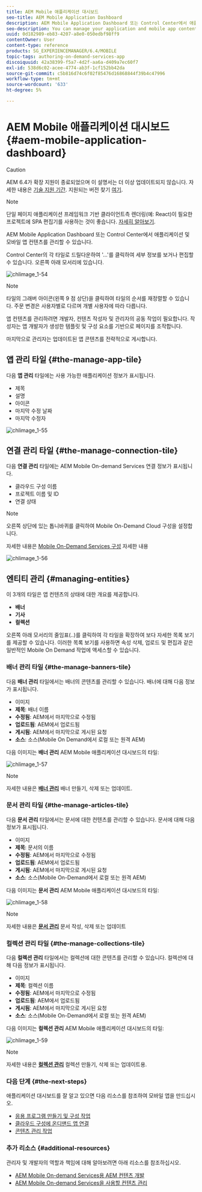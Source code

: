 ```yaml
---
title: AEM Mobile 애플리케이션 대시보드
seo-title: AEM Mobile Application Dashboard
description: AEM Mobile Application Dashboard 또는 Control Center에서 애플리케이션 및 모바일 앱 컨텐츠를 관리할 수 있습니다. 자세한 내용은 이 페이지를 참조하십시오.
seo-description: You can manage your application and mobile app content from AEM Mobile Application Dashboard or the Control Center. Follow this page to learn more.
uuid: 0d182989-eb83-4207-a8e0-050edbf98ff9
contentOwner: User
content-type: reference
products: SG_EXPERIENCEMANAGER/6.4/MOBILE
topic-tags: authoring-on-demand-services-app
discoiquuid: 42a38399-f5a7-4d2f-aa6a-d409a7ec60f7
exl-id: 538d6c02-acee-4774-ab3f-1cf152bb42da
source-git-commit: c5b816d74c6f02f85476d16868844f39b4c47996
workflow-type: tm+mt
source-wordcount: '633'
ht-degree: 5%

---
```


# AEM Mobile 애플리케이션 대시보드 {#aem-mobile-application-dashboard}

>[!CAUTION]
>
>AEM 6.4가 확장 지원이 종료되었으며 이 설명서는 더 이상 업데이트되지 않습니다. 자세한 내용은 [기술 지원 기간](https://helpx.adobe.com/kr/support/programs/eol-matrix.html). 지원되는 버전 찾기 [여기](https://experienceleague.adobe.com/docs/).

>[!NOTE]
>
>단일 페이지 애플리케이션 프레임워크 기반 클라이언트측 렌더링(예: React)이 필요한 프로젝트에 SPA 편집기를 사용하는 것이 좋습니다. [자세히 알아보기](/help/sites-developing/spa-overview.md).

AEM Mobile Application Dashboard 또는 Control Center에서 애플리케이션 및 모바일 앱 컨텐츠를 관리할 수 있습니다.

Control Center의 각 타일로 드릴다운하여 &#39;...&#39;를 클릭하여 세부 정보를 보거나 편집할 수 있습니다. 오른쪽 아래 모서리에 있습니다.

![chlimage_1-54](assets/chlimage_1-54.png)

>[!NOTE]
>
>타일의 그래버 아이콘(왼쪽 9 점 상단)을 클릭하여 타일의 순서를 재정렬할 수 있습니다. 주문 변경은 사용자별로 다르며 개별 사용자에 따라 다릅니다.

앱 컨텐츠를 관리하려면 개발자, 컨텐츠 작성자 및 관리자의 공동 작업이 필요합니다. 작성자는 앱 개발자가 생성한 템플릿 및 구성 요소를 기반으로 페이지를 조작합니다.

마지막으로 관리자는 업데이트된 앱 콘텐츠를 전략적으로 게시합니다.

## 앱 관리 타일 {#the-manage-app-tile}

다음 **앱 관리** 타일에는 사용 가능한 애플리케이션 정보가 표시됩니다.

* 제목
* 설명
* 아이콘
* 마지막 수정 날짜
* 마지막 수정자

![chlimage_1-55](assets/chlimage_1-55.png)

## 연결 관리 타일 {#the-manage-connection-tile}

다음 **연결 관리** 타일에는 AEM Mobile On-demand Services 연결 정보가 표시됩니다.

* 클라우드 구성 이름
* 프로젝트 이름 및 ID
* 연결 상태

>[!NOTE]
>
>오른쪽 상단에 있는 톱니바퀴를 클릭하여 Mobile On-Demand Cloud 구성을 설정합니다.
>
>자세한 내용은 [Mobile On-Demand Services 구성](/help/mobile/mobile-on-demand-associating-an-on-demand-app-to-cloud-configuration.md) 자세한 내용

![chlimage_1-56](assets/chlimage_1-56.png)

## 엔티티 관리 {#managing-entities}

이 3개의 타일은 앱 컨텐츠의 상태에 대한 개요를 제공합니다.

* **배너**
* **기사**
* **컬렉션**

오른쪽 아래 모서리의 줄임표(..)를 클릭하여 각 타일을 확장하여 보다 자세한 목록 보기를 제공할 수 있습니다. 이러한 목록 보기를 사용하면 속성 삭제, 업로드 및 편집과 같은 일반적인 Mobile On Demand 작업에 액세스할 수 있습니다.

### 배너 관리 타일 {#the-manage-banners-tile}

다음 **배너 관리** 타일에서는 배너의 콘텐츠를 관리할 수 있습니다. 배너에 대해 다음 정보가 표시됩니다.

* 이미지
* **제목**: 배너 이름
* **수정됨**: AEM에서 마지막으로 수정됨
* **업로드됨**: AEM에서 업로드됨
* **게시됨**: AEM에서 마지막으로 게시된 요청
* **소스**: 소스(Mobile On Demand에서 로컬 또는 원격 AEM)

다음 이미지는 **배너 관리** AEM Mobile 애플리케이션 대시보드의 타일:

![chlimage_1-57](assets/chlimage_1-57.png)

>[!NOTE]
>
>자세한 내용은 **[배너 관리](/help/mobile/mobile-on-demand-managing-banners.md)** 배너 만들기, 삭제 또는 업데이트.

### 문서 관리 타일 {#the-manage-articles-tile}

다음 **문서 관리** 타일에서는 문서에 대한 컨텐츠를 관리할 수 있습니다. 문서에 대해 다음 정보가 표시됩니다.

* 이미지
* **제목**: 문서의 이름
* **수정됨**: AEM에서 마지막으로 수정됨
* **업로드됨**: AEM에서 업로드됨
* **게시됨**: AEM에서 마지막으로 게시된 요청
* **소스**: 소스(Mobile On-Demand에서 로컬 또는 원격 AEM)

다음 이미지는 **문서 관리** AEM Mobile 애플리케이션 대시보드의 타일:

![chlimage_1-58](assets/chlimage_1-58.png)

>[!NOTE]
>
>자세한 내용은 [**문서 관리**](/help/mobile/mobile-on-demand-managing-articles.md) 문서 작성, 삭제 또는 업데이트

### 컬렉션 관리 타일 {#the-manage-collections-tile}

다음 **컬렉션 관리** 타일에서는 컬렉션에 대한 콘텐츠를 관리할 수 있습니다. 컬렉션에 대해 다음 정보가 표시됩니다.

* 이미지
* **제목**: 컬렉션 이름
* **수정됨**: AEM에서 마지막으로 수정됨
* **업로드됨**: AEM에서 업로드됨
* **게시됨**: AEM에서 마지막으로 게시된 요청
* **소스**: 소스(Mobile On-Demand에서 로컬 또는 원격 AEM)

다음 이미지는 **컬렉션 관리** AEM Mobile 애플리케이션 대시보드의 타일:

![chlimage_1-59](assets/chlimage_1-59.png)

>[!NOTE]
>
>자세한 내용은 **[컬렉션 관리](/help/mobile/mobile-on-demand-managing-collections.md)** 컬렉션 만들기, 삭제 또는 업데이트용.

### 다음 단계 {#the-next-steps}

애플리케이션 대시보드를 잘 알고 있으면 다음 리소스를 참조하여 모바일 앱을 만드십시오.

* [응용 프로그램 만들기 및 구성 작업](/help/mobile/mobile-apps-ondemand-application-create-configure-action.md)
* [클라우드 구성에 온디맨드 앱 연결](/help/mobile/mobile-on-demand-associating-an-on-demand-app-to-cloud-configuration.md)
* [콘텐츠 관리 작업](/help/mobile/mobile-apps-ondemand-manage-content-ondemand.md)

### 추가 리소스 {#additional-resources}

관리자 및 개발자의 역할과 책임에 대해 알아보려면 아래 리소스를 참조하십시오.

* [AEM Mobile On-demand Services용 AEM 컨텐츠 개발](/help/mobile/aem-mobile-on-demand.md)
* [AEM Mobile On-demand Services을 사용할 컨텐츠 관리](/help/mobile/aem-mobile.md)
